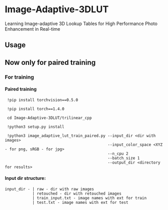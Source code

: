 # Image-Adaptive-3DLUT
Learning Image-adaptive 3D Lookup Tables for High Performance Photo Enhancement in Real-time



## Usage

## Now only for paired training

### For training
#### Paired training
     !pip install torchvision==0.5.0
     
     !pip install torch==1.4.0
     
     cd Image-Adaptive-3DLUT/trilinear_cpp
     
     !python3 setup.py install
     
     !python3 image_adaptive_lut_train_paired.py --input_dir <dir with images> 
                                                 --input_color_space <XYZ - for png, sRGB - for jpg> 
                                                 --n_cpu 2 
                                                 --batch_size 1
                                                 --output_dir <directory for results>
                                                 
#### Input dir structure:
    input_dir - | raw - dir with raw images
                | retouched - dir with retouched images
                | train_input.txt - image names with ext for train
                | test.txt - image names with ext for test
